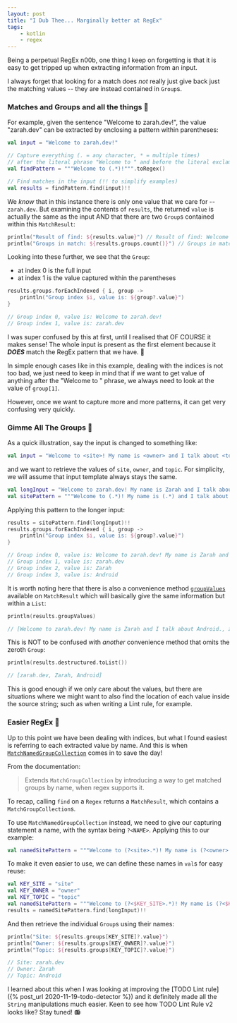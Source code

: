 ```yaml
---
layout: post
title: "I Dub Thee... Marginally better at RegEx"
tags:
    - kotlin
    - regex
---
```

Being a perpetual RegEx n00b, one thing I keep on forgetting is that it is easy to get tripped up when 
extracting information from an input.

I always forget that looking for a match does _not_ really just give back just the matching values -- 
they are instead contained in `Group`s.

### Matches and Groups and all the things 💅

For example, given the sentence "Welcome to zarah.dev!", the value "zarah.dev" can be extracted by enclosing a 
pattern within parentheses:
```kotlin
val input = "Welcome to zarah.dev!"

// Capture everything (. = any character, * = multiple times) 
// after the literal phrase "Welcome to " and before the literal exclamation mark
val findPattern = """Welcome to (.*)!""".toRegex()

// Find matches in the input (!! to simplify examples)
val results = findPattern.find(input)!!

```

We _know_ that in this instance there is only one value that we care for -- `zarah.dev`. But examining the 
contents of `results`, the returned `value` is actually the same as the input AND that there are two `Group`s
contained within this `MatchResult`:
```kotlin
println("Result of find: ${results.value}") // Result of find: Welcome to zarah.dev!
println("Groups in match: ${results.groups.count()}") // Groups in match: 2
```

Looking into these further, we see that the `Group`:
- at index 0 is the full input
- at index 1 is the value captured within the parentheses 

```kotlin
results.groups.forEachIndexed { i, group ->
    println("Group index $i, value is: ${group?.value}")
}

// Group index 0, value is: Welcome to zarah.dev!
// Group index 1, value is: zarah.dev
```

I was super confused by this at first, until I realised that OF COURSE it makes sense! The whole input is 
present as the first element because it **_DOES_** match the RegEx pattern that we have. 🙈

In simple enough cases like in this example, dealing with the indices is not too bad, we just need to keep in
mind that if we want to get value of anything after the "Welcome to " phrase, we always need to look at the 
value of `group[1]`.

However, once we want to capture more and more patterns, it can get very confusing very quickly.

### Gimme All The Groups 🧮

As a quick illustration, say the input is changed to something like:
```kotlin
val input = "Welcome to <site>! My name is <owner> and I talk about <topic>."
```
and we want to retrieve the values of `site`, `owner`, and `topic`. For simplicity, we will assume that input
template always stays the same.

```kotlin
val longInput = "Welcome to zarah.dev! My name is Zarah and I talk about Android."
val sitePattern = """Welcome to (.*)! My name is (.*) and I talk about (.*)\.""".toRegex()
```

Applying this pattern to the longer input:
```kotlin
results = sitePattern.find(longInput)!!
results.groups.forEachIndexed { i, group ->
    println("Group index $i, value is: ${group?.value}")
}

// Group index 0, value is: Welcome to zarah.dev! My name is Zarah and I talk about Android.
// Group index 1, value is: zarah.dev
// Group index 2, value is: Zarah
// Group index 3, value is: Android
```

It is worth noting here that there is also a convenience method [`groupValues`](https://kotlinlang.org/api/latest/jvm/stdlib/kotlin.text/-match-result/group-values.html)
available on `MatchResult` which will basically give the same information but within a `List`:
```kotlin
println(results.groupValues)

// [Welcome to zarah.dev! My name is Zarah and I talk about Android., zarah.dev, Zarah, Android]
```

This is NOT to be confused with _another_ convenience method that omits the zeroth `Group`:
```kotlin
println(results.destructured.toList())

// [zarah.dev, Zarah, Android]
```

This is good enough if we only care about the values, but there are situations where we might want to also find
the location of each value inside the source string; such as when writing a Lint rule, for example.

### Easier RegEx 🪪

Up to this point we have been dealing with indices, but what I found easiest is referring to each extracted
value by name. And this is when [`MatchNamedGroupCollection`](https://kotlinlang.org/api/latest/jvm/stdlib/kotlin.text/-match-named-group-collection/)
comes in to save the day!

From the documentation:
> Extends `MatchGroupCollection` by introducing a way to get matched groups by name, when regex supports it.

To recap, calling `find` on a `Regex` returns a `MatchResult`, which contains a `MatchGroupCollection`s.

To use `MatchNamedGroupCollection` instead, we need to give our capturing statement a name, with the syntax
being `?<NAME>`. Applying this to our example:
```kotlin
val namedSitePattern = """Welcome to (?<site>.*)! My name is (?<owner>.*) and I talk about (?<topic>.*)\.""".toRegex()
```

To make it even easier to use, we can define these names in `val`s for easy reuse:
```kotlin
val KEY_SITE = "site"
val KEY_OWNER = "owner"
val KEY_TOPIC = "topic"
val namedSitePattern = """Welcome to (?<$KEY_SITE>.*)! My name is (?<$KEY_OWNER>.*) and I talk about (?<$KEY_TOPIC>.*)\.""".toRegex()
results = namedSitePattern.find(longInput)!!
```

And then retrieve the individual `Group`s using their names:
```kotlin
println("Site: ${results.groups[KEY_SITE]?.value}")
println("Owner: ${results.groups[KEY_OWNER]?.value}")
println("Topic: ${results.groups[KEY_TOPIC]?.value}")

// Site: zarah.dev
// Owner: Zarah
// Topic: Android
```

I learned about this when I was looking at improving the [TODO Lint rule]({% post_url 2020-11-19-todo-detector %})
and it definitely made all the `String` manipulations much easier. Keen to see how TODO Lint Rule v2 looks like? 
Stay tuned! 📻
